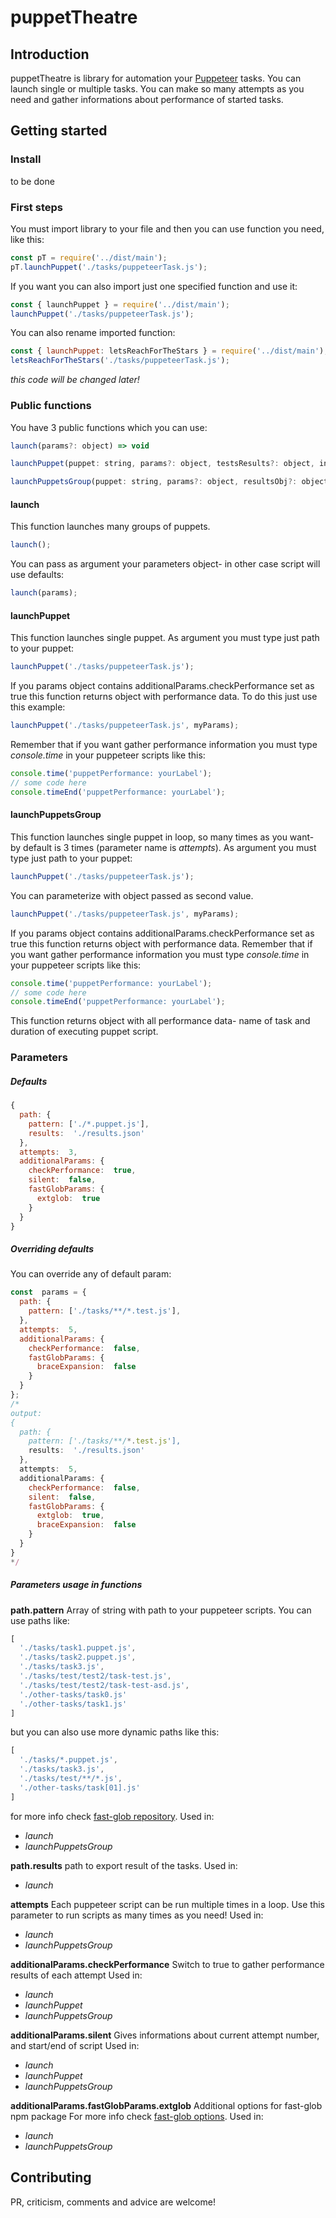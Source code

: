 
# puppetTheatre
## Introduction
puppetTheatre is library for automation your [Puppeteer](https://github.com/puppeteer/puppeteer) tasks. You can launch single or multiple tasks. You can make so many attempts as you need and gather informations about performance of started tasks.

## Getting started
### Install
to be done
### First steps
You must import library to your file and then you can use function you need, like this:
```js
const pT = require('../dist/main');
pT.launchPuppet('./tasks/puppeteerTask.js');
```
If you want you can also import just one specified function and use it:
```js
const { launchPuppet } = require('../dist/main');
launchPuppet('./tasks/puppeteerTask.js');
```
You can also rename imported function:
```js
const { launchPuppet: letsReachForTheStars } = require('../dist/main');
letsReachForTheStars('./tasks/puppeteerTask.js');
```
*this code will be changed later!*
### Public functions
You have 3 public functions which you can use:

```js
launch(params?: object) => void
```
```js
launchPuppet(puppet: string, params?: object, testsResults?: object, index?: number) => void|object
```
```js
launchPuppetsGroup(puppet: string, params?: object, resultsObj?: object, performanceObj?: object) => object
```

#### launch
This function launches many groups of puppets.
```js
launch();
```
You can pass as argument your parameters object- in other case script will use defaults:
```js
launch(params);
```
#### launchPuppet
This function launches single puppet. As argument you must type just path to your puppet:
```js
launchPuppet('./tasks/puppeteerTask.js');
```
If you params object contains additionalParams.checkPerformance set as true this function returns object with performance data. To do this just use this example:
```js
launchPuppet('./tasks/puppeteerTask.js', myParams);
```
Remember that if you want gather performance information you must type *console.time* in your puppeteer scripts like this:
```js
console.time('puppetPerformance: yourLabel');
// some code here
console.timeEnd('puppetPerformance: yourLabel');
```
#### launchPuppetsGroup
This function launches single puppet in loop, so many times as you want- by default is 3 times (parameter name is *attempts*). As argument you must type just path to your puppet:
```js
launchPuppet('./tasks/puppeteerTask.js');
```
You can parameterize with object passed as second value.
```js
launchPuppet('./tasks/puppeteerTask.js', myParams);
```
If you params object contains additionalParams.checkPerformance set as true this function returns object with performance data.
Remember that if you want gather performance information you must type *console.time* in your puppeteer scripts like this:
```js
console.time('puppetPerformance: yourLabel');
// some code here
console.timeEnd('puppetPerformance: yourLabel');
```
This function returns object with all performance data- name of task and duration of executing puppet script.
### Parameters
##### Defaults
```js
{
  path: {
    pattern: ['./*.puppet.js'],
    results:  './results.json'
  },
  attempts:  3,
  additionalParams: {
    checkPerformance:  true,
    silent:  false,
    fastGlobParams: {
      extglob:  true
    }
  }
}
```
##### Overriding defaults
You can override any of default param:
```js
const  params = {
  path: {
    pattern: ['./tasks/**/*.test.js'],
  },
  attempts:  5,
  additionalParams: {
    checkPerformance:  false,
    fastGlobParams: {
      braceExpansion:  false
    }
  }
};
/* 
output:
{
  path: {
    pattern: ['./tasks/**/*.test.js'],
    results:  './results.json'
  },
  attempts:  5,
  additionalParams: {
    checkPerformance:  false,
    silent:  false,
    fastGlobParams: {
      extglob:  true,
      braceExpansion:  false
    }
  }
}
*/
```
##### Parameters usage in functions
**path.pattern**
Array of string with path to your puppeteer scripts.
You can use paths like:
```js
[
  './tasks/task1.puppet.js',
  './tasks/task2.puppet.js',
  './tasks/task3.js',
  './tasks/test/test2/task-test.js',
  './tasks/test/test2/task-test-asd.js',
  './other-tasks/task0.js'
  './other-tasks/task1.js'
]
```
but you can also use more dynamic paths like this:
```js
[
  './tasks/*.puppet.js',
  './tasks/task3.js',
  './tasks/test/**/*.js',
  './other-tasks/task[01].js'
]
```
for more info check [fast-glob repository](https://github.com/mrmlnc/fast-glob#basic-syntax).
Used in:
- *launch*
- *launchPuppetsGroup*

**path.results**
path to export result of the tasks.
Used in:
- *launch*

**attempts**
Each puppeteer script can be run multiple times in a loop. Use this parameter to run scripts as many times as you need!
Used in:
- *launch*
- *launchPuppetsGroup*

**additionalParams.checkPerformance**
Switch to true to gather performance results of each attempt
Used in:
- *launch*
- *launchPuppet*
- *launchPuppetsGroup*

**additionalParams.silent**
Gives informations about current attempt number, and start/end of script
Used in:
- *launch*
- *launchPuppet*
- *launchPuppetsGroup*

**additionalParams.fastGlobParams.extglob**
 Additional options for fast-glob npm package
 For more info check [fast-glob options](https://github.com/mrmlnc/fast-glob#options-3).
 Used in:
- *launch*
- *launchPuppetsGroup*

## Contributing
PR, criticism, comments and advice are welcome!